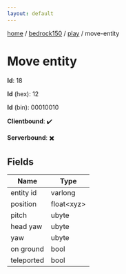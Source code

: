 ```yaml
---
layout: default
---
```


[home](/)  /  [bedrock150](/protocol/bedrock150)  /  [play](/protocol/bedrock150/play)  /  move-entity

# Move entity

**Id**: 18

**Id** (hex): 12

**Id** (bin): 00010010

**Clientbound**: ✔️

**Serverbound**: ✖️

## Fields

Name | Type
---|---
entity id | varlong
position | float&lt;xyz&gt;
pitch | ubyte
head yaw | ubyte
yaw | ubyte
on ground | bool
teleported | bool
